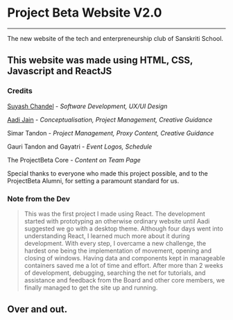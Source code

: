 # Project Beta Website V2.0
---
The new website of the tech and enterpreneurship club of Sanskriti School.

This website was made using **HTML, CSS, Javascript and ReactJS**
---
### Credits

[Suyash Chandel](https://github.com/SuyashC1000) - _Software Development, UX/UI Design_

[Aadi Jain](https://github.com/diofthecreed) - _Conceptualisation, Project Management, Creative Guidance_

Simar Tandon - _Project Management, Proxy Content, Creative Guidance_

Gauri Tandon and Gayatri - _Event Logos, Schedule_

The ProjectBeta Core - _Content on Team Page_

Special thanks to everyone who made this project possible, and to the ProjectBeta Alumni, for setting a paramount standard for us. 

### Note from the Dev
>This was the first project I made using React. The development started with prototyping an otherwise ordinary website until Aadi suggested we go with a desktop theme. Although four days went into understanding React, I learned much more about it during development. With every step, I overcame a new challenge, the hardest one being the implementation of movement, opening and closing of windows. Having data and components kept in manageable containers saved me a lot of time and effort. After more than 2 weeks of development, debugging, searching the net for tutorials, and assistance and feedback from the Board and other core members, we finally managed to get the site up and running.

Over and out. 
---